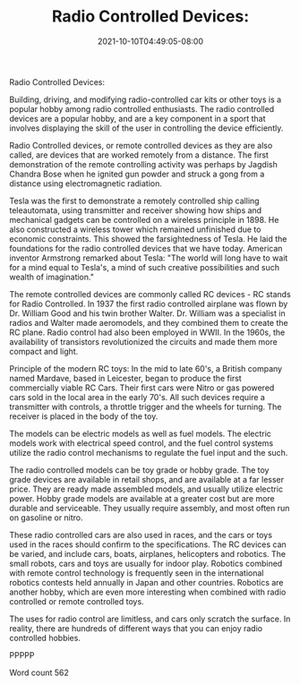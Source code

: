 ﻿---
title: "Radio Controlled Devices:"
date: 2021-10-10T04:49:05-08:00
description: "RC Hobbies Tips for Web Success"
featured_image: "/images/RC Hobbies.jpg"
tags: ["RC Hobbies"]
---

Radio Controlled Devices:

Building, driving, and modifying radio-controlled car kits or other toys is a popular hobby among radio controlled enthusiasts. The radio controlled devices are a popular hobby, and are a key component in a sport that involves displaying the skill of the user in controlling the device efficiently.

Radio Controlled devices, or remote controlled devices as they are also called, are devices that are worked remotely from a distance. The first demonstration of the remote controlling activity was perhaps by Jagdish Chandra Bose when he ignited gun powder and struck a gong from a distance using electromagnetic radiation. 

Tesla was the first to demonstrate a remotely controlled ship calling teleautomata, using transmitter and receiver showing how ships and mechanical gadgets can be controlled on a wireless principle in 1898. He also constructed a wireless tower which remained unfinished due to economic constraints. This showed the farsightedness of Tesla. He laid the foundations for the radio controlled devices that we have today. American inventor Armstrong remarked about Tesla: "The world will long have to wait for a mind equal to Tesla's, a mind of such creative possibilities and such wealth of imagination."

The remote controlled devices are commonly called RC devices - RC stands for Radio Controlled. In 1937 the first radio controlled airplane was flown by Dr. William Good and his twin brother Walter. Dr. William was a specialist in radios and Walter made aeromodels, and they combined them to create the RC plane. Radio control had also been employed in WWII. In the 1960s, the availability of transistors revolutionized the circuits and made them more compact and light.

Principle of the modern RC toys:
In the mid to late 60's, a British company named Mardave, based in Leicester, began to produce the first commercially viable RC Cars. Their first cars were Nitro or gas powered cars sold in the local area in the early 70's. All such devices require a transmitter with controls, a throttle trigger and the wheels for turning. The receiver is placed in the body of the toy.

The models can be electric models as well as fuel models. The electric models work with electrical speed control, and the fuel control systems utilize the radio control mechanisms to regulate the fuel input and the such.

The radio controlled models can be toy grade or hobby grade. The toy grade devices are available in retail shops, and are available at a far lesser price. They are ready made assembled models, and usually utilize electric power. Hobby grade models are available at a greater cost but are more durable and serviceable. They usually require assembly, and most often run on gasoline or nitro.

These radio controlled cars are also used in races, and the cars or toys used in the races should confirm to the specifications. The RC devices can be varied, and include cars, boats, airplanes, helicopters and robotics. The small robots, cars and toys are usually for indoor play. Robotics combined with remote control technology is frequently seen in the international robotics contests held annually in Japan and other countries. Robotics are another hobby, which are even more interesting when combined with radio controlled or remote controlled toys.

The uses for radio control are limitless, and cars only scratch the surface. In reality, there are hundreds of different ways that you can enjoy radio controlled hobbies.

PPPPP

Word count 562

